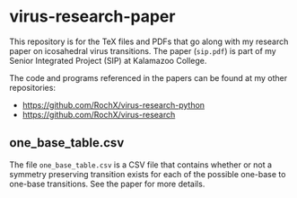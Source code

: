 # virus-research-paper
This repository is for the TeX files and PDFs that go along with my research paper on icosahedral virus transitions.
The paper (`sip.pdf`) is part of my Senior Integrated Project (SIP) at Kalamazoo College.

The code and programs referenced in the papers can be found at my other repositories:
- https://github.com/RochX/virus-research-python
- https://github.com/RochX/virus-research

## one_base_table.csv
The file `one_base_table.csv` is a CSV file that contains whether or not a symmetry preserving transition exists for each of the possible one-base to one-base transitions.
See the paper for more details.
